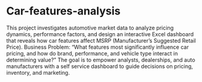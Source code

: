 # Car-features-analysis
This project investigates automotive market data to analyze pricing dynamics, 
performance factors, and design an interactive Excel dashboard that reveals how car 
features affect MSRP (Manufacturer’s Suggested Retail Price). 
Business Problem: 
“What features most significantly influence car pricing, and how do brand, 
performance, and vehicle type interact in determining value?” 
The goal is to empower analysts, dealerships, and auto manufacturers with a self
service dashboard to guide decisions on pricing, inventory, and marketing. 

